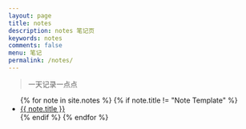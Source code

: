 ```yaml
---
layout: page
title: notes
description: notes 笔记页
keywords: notes
comments: false
menu: 笔记
permalink: /notes/
---
```


> 一天记录一点点

<ul class="listing">
{% for note in site.notes %}
    {% if note.title != "Note Template" %}
    <li class="listing-item"><a href="{{ site.url }}{{ note.url }}">{{ note.title }}</a></li>
    {% endif %}
{% endfor %}
</ul>